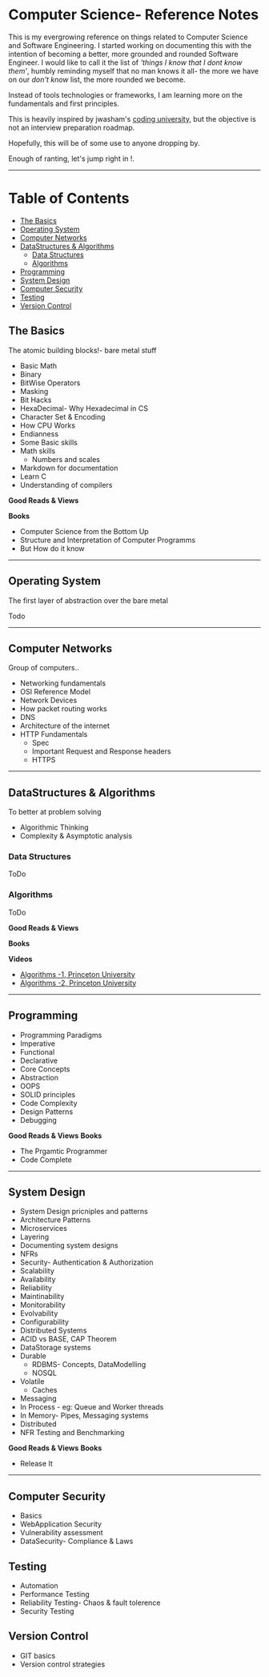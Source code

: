 
# Computer Science- Reference Notes

This is my evergrowing reference on things related to Computer Science and Software Engineering. I started working on documenting this with the intention of becoming a better, more grounded and rounded Software Engineer. I would like to call it the list of *'things I know that I dont know them'*, humbly reminding myself that no man knows it all- the more we have on our *don't know* list, the more rounded we become.

Instead of tools technologies or frameworks, I am learning more on the fundamentals and first principles. 

This is heavily inspired by jwasham's [coding university](https://github.com/jwasham/coding-interview-university), but the objective is not an interview preparation roadmap.

Hopefully, this will be of some use to anyone dropping by.

Enough of ranting, let's jump right in !.

---
# Table of Contents
- [The Basics](#the-basics)
- [Operating System](#operating-system)
- [Computer Networks](#computer-networks)
- [DataStructures & Algorithms](#datastructures--algorithms)
	- [Data Structures](#data-structures)
	- [Algorithms](#algorithms)
- [Programming](#programming)
- [System Design](#system-design)
- [Computer Security](#computer-security)
- [Testing](#testing)
- [Version Control](#version-control)

## The Basics

The atomic building blocks!- bare metal stuff

* Basic Math
 * Binary
 * BitWise Operators
 * Masking
 * Bit Hacks
 * HexaDecimal- Why Hexadecimal in CS
* Character Set & Encoding
* How CPU Works
* Endianness
* Some Basic skills
 * Math skills
  	*  Numbers and scales
 * Markdown for documentation
 * Learn C
 * Understanding of compilers


**Good Reads & Views**

**Books**
* Computer Science from the Bottom Up
* Structure and Interpretation of Computer Programms
* But How do it know

---

## Operating System

The first layer of abstraction over the bare metal

Todo

---

## Computer Networks

Group of computers..

* Networking fundamentals
* OSI Reference Model
* Network Devices
* How packet routing works
* DNS
* Architecture of the internet
* HTTP Fundamentals
  * Spec
  * Important Request and Response headers
  * HTTPS

---


## DataStructures & Algorithms

To better at problem solving

* Algorithmic Thinking
* Complexity & Asymptotic analysis

### Data Structures
ToDo

### Algorithms
ToDo


**Good Reads & Views**

**Books**

**Videos**
* [Algorithms -1, Princeton University](https://www.coursera.org/learn/algorithms-part1/home/welcome)
* [Algorithms -2, Princeton University](https://www.coursera.org/learn/algorithms-part2/home/welcome)

---
## Programming
* Programming Paradigms
 * Imperative
 * Functional
 * Declarative
* Core Concepts
 * Abstraction
 * OOPS
* SOLID principles
* Code Complexity
* Design Patterns
* Debugging


**Good Reads & Views**
**Books**
* The Prgamtic Programmer
* Code Complete

---
## System Design
* System Design pricniples and patterns
 * Architecture Patterns
 * Microservices
* Layering
* Documenting system designs
* NFRs
 * Security- Authentication & Authorization
 * Scalability
 * Availability
 * Reliability
 * Maintinability
 * Monitorability
 * Evolvability
 * Configurability
* Distributed Systems
 * ACID vs BASE, CAP Theorem
* DataStorage systems
 * Durable
 	* RDBMS- Concepts, DataModelling
 	* NOSQL
 * Volatile
 	* Caches
* Messaging
 * In Process - eg: Queue and Worker threads
 * In Memory- Pipes, Messaging systems
 * Distributed
* NFR Testing and Benchmarking


**Good Reads & Views**
**Books**
* Release It

---

## Computer Security
* Basics
* WebApplication Security
* Vulnerability assessment
* DataSecurity- Compliance & Laws

## Testing
* Automation
* Performance Testing
* Reliability Testing- Chaos & fault tolerence
* Security Testing


## Version Control
* GIT basics
* Version control strategies








